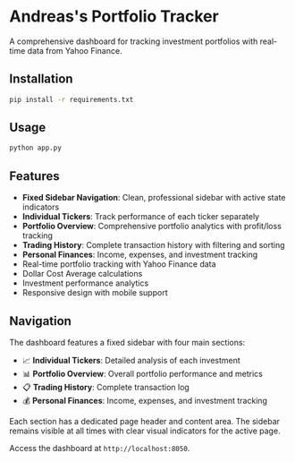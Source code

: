 # Andreas's Portfolio Tracker

A comprehensive dashboard for tracking investment portfolios with real-time data from Yahoo Finance.

## Installation
```bash
pip install -r requirements.txt
```

## Usage
```bash
python app.py
```

## Features
- **Fixed Sidebar Navigation**: Clean, professional sidebar with active state indicators
- **Individual Tickers**: Track performance of each ticker separately
- **Portfolio Overview**: Comprehensive portfolio analytics with profit/loss tracking
- **Trading History**: Complete transaction history with filtering and sorting
- **Personal Finances**: Income, expenses, and investment tracking
- Real-time portfolio tracking with Yahoo Finance data
- Dollar Cost Average calculations
- Investment performance analytics
- Responsive design with mobile support

## Navigation
The dashboard features a fixed sidebar with four main sections:
- 📈 **Individual Tickers**: Detailed analysis of each investment
- 📊 **Portfolio Overview**: Overall portfolio performance and metrics
- 📋 **Trading History**: Complete transaction log
- 💰 **Personal Finances**: Income, expenses, and investment tracking

Each section has a dedicated page header and content area. The sidebar remains visible at all times with clear visual indicators for the active page.

Access the dashboard at `http://localhost:8050`.
